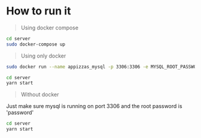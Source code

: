 # How to run it

> Using docker compose

```sh
cd server
sudo docker-compose up
```

> Using only docker

```sh
sudo docker run --name appizzas_mysql -p 3306:3306 -e MYSQL_ROOT_PASSWORD=password -d mysql

cd server
yarn start
```

> Without docker

Just make sure mysql is running on port 3306 and the root password is 'password'

```sh
cd server
yarn start
```
